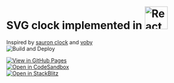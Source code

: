 # SVG clock implemented in <a href="https://reactjs.org"><img src="https://upload.wikimedia.org/wikipedia/commons/thumb/a/a7/React-icon.svg/512px-React-icon.svg.png?20220125121207" alt="React" height="60"></a>

Inspired by [sauron clock](https://ivanceras.github.io/svg-clock/) and [voby](https://github.com/vobyjs/voby)   
![Build and Deploy](https://github.com/high1/react-clock/actions/workflows/main.yml/badge.svg?branch=main)  

[![View in GitHub Pages](https://img.shields.io/badge/View%20in-GitHub%20Pages-blue?style=for-the-badge&logo=github)](https://high1.github.io/react-clock/)   
[![Open in CodeSandbox](https://img.shields.io/badge/Open%20in-CodeSandbox-blue?style=for-the-badge&logo=codesandbox)](https://githubbox.com/high1/react-clock)  
[![Open in StackBlitz](https://developer.stackblitz.com/img/open_in_stackblitz.svg)](https://stackblitz.com/github/high1/react-clock)   
